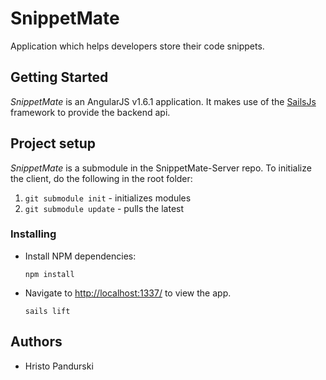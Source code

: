 # SnippetMate

Application which helps developers store their code snippets.

## Getting Started

*SnippetMate* is an AngularJS v1.6.1 application. It makes use of the [SailsJs](https://sailsjs.com/) framework to provide the backend api.

## Project setup

*SnippetMate* is a submodule in the SnippetMate-Server repo. To initialize the client, do the following in the root folder:

1. ```git submodule init``` - initializes modules
1. ```git submodule update``` - pulls the latest

### Installing

* Install NPM dependencies:

  `npm install`

* Navigate to [http://localhost:1337/](http://localhost:1337/) to view the app.

  `sails lift`

## Authors

* Hristo Pandurski
